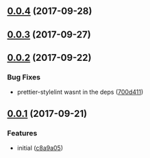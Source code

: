 <a name="0.0.4"></a>
## [0.0.4](https://github.com/hugomrdias/stylelint-config-hd/compare/v0.0.3...v0.0.4) (2017-09-28)



<a name="0.0.3"></a>
## [0.0.3](https://github.com/hugomrdias/stylelint-config-hd/compare/v0.0.2...v0.0.3) (2017-09-27)



<a name="0.0.2"></a>
## [0.0.2](https://github.com/hugomrdias/stylelint-config-hd/compare/v0.0.1...v0.0.2) (2017-09-22)


### Bug Fixes

* prettier-stylelint wasnt in the deps ([700d411](https://github.com/hugomrdias/stylelint-config-hd/commit/700d411))



<a name="0.0.1"></a>
## [0.0.1](https://github.com/hugomrdias/stylelint-config-hd/compare/c8a9a05...v0.0.1) (2017-09-21)


### Features

* initial ([c8a9a05](https://github.com/hugomrdias/stylelint-config-hd/commit/c8a9a05))



